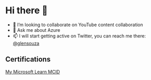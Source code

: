 # Hi there 👋

- 👯 I’m looking to collaborate on YouTube content collaboration
- 💬 Ask me about Azure
- 📫 I will start getting active on Twitter, you can reach me there: [@glensouza](https://twitter.com/glenster75)

## Certifications

[My Microsoft Learn MCID](https://learn.microsoft.com/en-us/users/glensouza)
